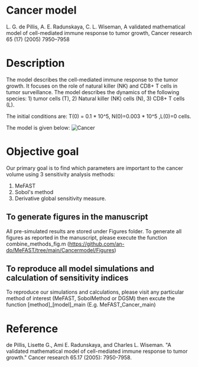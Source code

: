 # Cancer model

L. G. de Pillis, A. E. Radunskaya, C. L. Wiseman, A validated mathematical model of cell-mediated immune response to tumor growth, Cancer research 65 (17) (2005) 7950–7958

# Description
The model describes the cell-mediated immune response to the tumor growth. It focuses on the role of natural killer (NK) and CD8+ T cells in tumor surveillance. 
The model describes the dynamics of the following species: 1) tumor cells (T), 2) Natural killer (NK) cells (N), 3) CD8+ T cells (L). 

The initial conditions are: T(0) = 0.1 * 10^5, N(0)=0.003 * 10^5 ,L(0)=0 cells. 

The model is given below: 
![Cancer](https://user-images.githubusercontent.com/20584697/122597919-eede2980-d020-11eb-96e2-e8d2b1a721ae.png)

# Objective goal
Our primary goal is to find which parameters are important to the cancer volume using 3 sensitivity analysis methods: 
1. MeFAST
2. Sobol's method
3. Derivative global sensitivity measure. 
 

## To generate figures in the manuscript 

All pre-simulated results are stored under Figures folder. To generate all figures as reported in the manuscript, please execute the function combine_methods_fig.m (https://github.com/an-do/MeFAST/tree/main/Cancermodel/Figures)

## To reproduce all model simulations and calculation of sensitivity indices

To reproduce our simulations and calculations, please visit any particular method of interest (MeFAST, SobolMethod or DGSM) then excute the function [method]_[model]_main (E.g. MeFAST_Cancer_main) 
 

# Reference 
de Pillis, Lisette G., Ami E. Radunskaya, and Charles L. Wiseman. "A validated mathematical model of cell-mediated immune response to tumor growth." Cancer research 65.17 (2005): 7950-7958.
